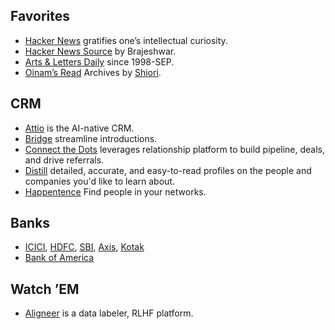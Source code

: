 ## Favorites

- [Hacker News](https://news.ycombinator.com) gratifies one’s intellectual curiosity.
- [Hacker News Source](https://github.com/brajeshwar/hackernews-source) by Brajeshwar.
- [Arts & Letters Daily](https://www.aldaily.com) since 1998-SEP.
- [Oinam’s Read](https://read.oinam.com) Archives by [Shiori](https://github.com/go-shiori/shiori).

## CRM

- [Attio](https://app.attio.com) is the AI-native CRM.
- [Bridge](https://get.brdg.app/) streamline introductions.
- [Connect the Dots](https://app.ctd.ai/) leverages relationship platform to build pipeline, deals, and drive referrals.
- [Distill](https://distill.fyi) detailed, accurate, and easy-to-read profiles on the people and companies you'd like to learn about.
- [Happentence](https://happenstance.ai/) Find people in your networks.

## Banks

- [ICICI](https://infinity.icicibank.com/corp/Login.jsp), [HDFC](https://netbanking.hdfcbank.com/netbanking/), [SBI](https://retail.onlinesbi.sbi/retail/login.htm), [Axis](https://omni.axisbank.co.in/axisretailbanking/), [Kotak](https://www.kotak.com)
- [Bank of America](https://www.bankofamerica.com)

## Watch ’EM

- [Aligneer](https://app.alignerr.com) is a data labeler, RLHF platform.